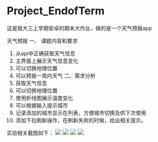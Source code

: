 # Project_EndofTerm
这是我大三上学期安卓的期末大作业，做的是一个天气预报app

天气预报
一、	课题内容和要求
1.	从api中正确获取天气信息
2.	主界面上展示天气信息变化
3.	可以切换地理位置
4.	可以预报一周内天气
二、需求分析
1.	获取天气信息
2.	可以切换地理位置
3.	使用折线图展示温度变化
4.	可以根据输入提示城市
5.	记录添加的城市显示在列表，方便城市切换及供下次使用
6.	添加下拉刷新操作，在刷新失败的时候，给出相关提示。

实验相关截图如下：
![](https://github.com/xueweidongdong/attendanceSystem_client_android/blob/master/weather_forecast/0.jpg)
![](https://github.com/xueweidongdong/attendanceSystem_client_android/blob/master/weather_forecast/1.jpg)
![](https://github.com/xueweidongdong/attendanceSystem_client_android/blob/master/weather_forecast/2.jpg)
![](https://github.com/xueweidongdong/attendanceSystem_client_android/blob/master/weather_forecast/3.jpg)
